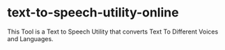 # text-to-speech-utility-online

This Tool is a Text to Speech Utility that converts Text To Different Voices and Languages.

